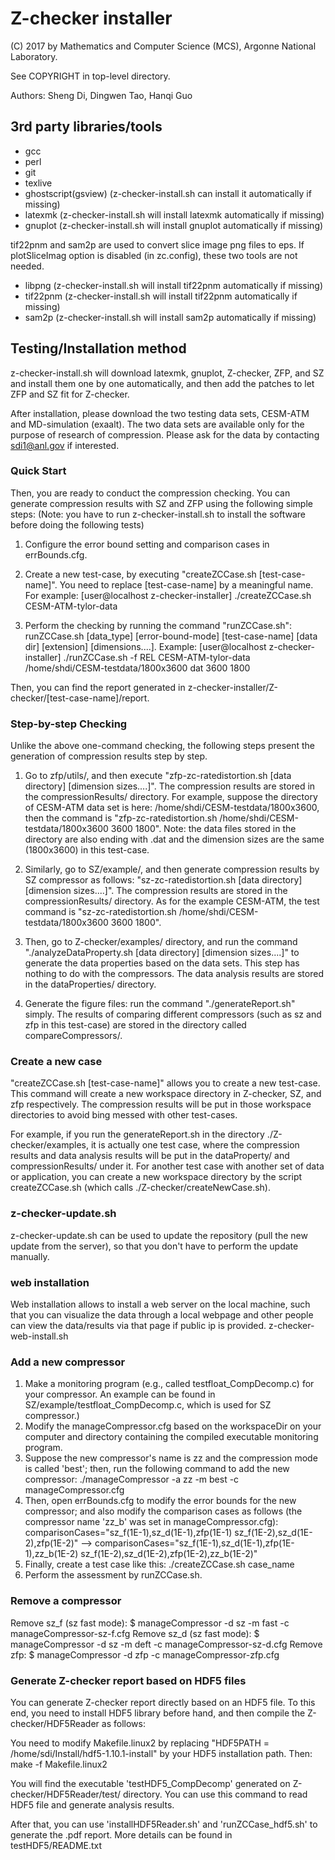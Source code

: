 # Z-checker installer

 (C) 2017 by Mathematics and Computer Science (MCS), Argonne National Laboratory.

See COPYRIGHT in top-level directory.


Authors: Sheng Di, Dingwen Tao, Hanqi Guo

## 3rd party libraries/tools

- gcc
- perl
- git
- texlive
- ghostscript(gsview) (z-checker-install.sh can install it automatically if missing)
- latexmk (z-checker-install.sh will install latexmk automatically if missing)
- gnuplot (z-checker-install.sh will install gnuplot automatically if missing)

 tif22pnm and sam2p are used to convert slice image png files to eps. If plotSliceImag option is disabled (in zc.config), these two tools are not needed.
- libpng (z-checker-install.sh will install tif22pnm automatically if missing)
- tif22pnm (z-checker-install.sh will install tif22pnm automatically if missing)
- sam2p (z-checker-install.sh will install sam2p automatically if missing)

## Testing/Installation method

z-checker-install.sh will download latexmk, gnuplot, Z-checker, ZFP, and SZ and install them one by one automatically, and then add the patches to let ZFP and SZ fit for Z-checker.

After installation, please download the two testing data sets, CESM-ATM and MD-simulation (exaalt). The two data sets are available only for the purpose of research of compression. Please ask for the data by contacting [sdi1@anl.gov]() if interested.

### Quick Start

Then, you are ready to conduct the compression checking.
You can generate compression results with SZ and ZFP using the following simple steps: 
(Note: you have to run z-checker-install.sh to install the software before doing the following tests)

1. Configure the error bound setting and comparison cases in errBounds.cfg.

2. Create a new test-case, by executing "createZCCase.sh [test-case-name]". You need to replace [test-case-name] by a meaningful name.
   For example:
   [user@localhost z-checker-installer] ./createZCCase.sh CESM-ATM-tylor-data

3. Perform the checking by running the command "runZCCase.sh": runZCCase.sh [data_type] [error-bound-mode] [test-case-name] [data dir] [extension] [dimensions....].
   Example:
   [user@localhost z-checker-installer] ./runZCCase.sh -f REL CESM-ATM-tylor-data /home/shdi/CESM-testdata/1800x3600 dat 3600 1800

Then, you can find the report generated in z-checker-installer/Z-checker/[test-case-name]/report.

### Step-by-step Checking

Unlike the above one-command checking, the following steps present the generation of compression results step by step.

1. Go to zfp/utils/, and then execute "zfp-zc-ratedistortion.sh [data directory] [dimension sizes....]". The compression results are stored in the compressionResults/ directory.
   For example, suppose the directory of CESM-ATM data set is here: /home/shdi/CESM-testdata/1800x3600, then the command is "zfp-zc-ratedistortion.sh /home/shdi/CESM-testdata/1800x3600 3600 1800". Note: the data files stored in the directory are also ending with .dat and the dimension sizes are the same (1800x3600) in this test-case.

2. Similarly, go to SZ/example/, and then generate compression results by SZ compressor as follows: "sz-zc-ratedistortion.sh [data directory] [dimension sizes....]". The compression results are stored in the compressionResults/ directory.
   As for the example CESM-ATM, the test command is "sz-zc-ratedistortion.sh /home/shdi/CESM-testdata/1800x3600 3600 1800".

3. Then, go to Z-checker/examples/ directory, and run the command "./analyzeDataProperty.sh [data directory] [dimension sizes....]" to generate the data properties based on the data sets. This step has nothing to do with the compressors. The data analysis results are stored in the dataProperties/ directory. 

4. Generate the figure files: run the command "./generateReport.sh" simply. The results of comparing different compressors (such as sz and zfp in this test-case) are stored in the directory called compareCompressors/.

### Create a new case

"createZCCase.sh [test-case-name]" allows you to create a new test-case.  This command will create a new workspace directory in Z-checker, SZ, and zfp respectively. The compression results will be put in those workspace directories to avoid bing messed with other test-cases.

For example, if you run the generateReport.sh in the directory ./Z-checker/examples, it is actually one test case, where the compression results and data analysis results will be put in the dataProperty/ and compressionResults/ under it.
For another test case with another set of data or application, you can create a new workspace directory by the script createZCCase.sh (which calls ./Z-checker/createNewCase.sh).

### z-checker-update.sh

z-checker-update.sh can be used to update the repository (pull the new update from the server), so that you don't have to perform the update manually.

### web installation

Web installation allows to install a web server on the local machine, such that you can visualize the data through a local webpage and other people can view the data/results via that page if public ip is provided. 
z-checker-web-install.sh


### Add a new compressor
1. Make a monitoring program (e.g., called testfloat_CompDecomp.c) for your compressor. An example can be found in SZ/example/testfloat_CompDecomp.c, which is used for SZ compressor.)
2. Modify the manageCompressor.cfg based on the workspaceDir on your computer and directory containing the compiled executable monitoring program. 
3. Suppose the new compressor's name is zz and the compression mode is called 'best'; then, run the following command to add the new compressor: 
	./manageCompressor -a zz -m best -c manageCompressor.cfg
4. Then, open errBounds.cfg to modify the error bounds for the new compressor; and also modify the comparison cases as follows (the compressor name 'zz_b' was set in manageCompressor.cfg):
	comparisonCases="sz_f(1E-1),sz_d(1E-1),zfp(1E-1) sz_f(1E-2),sz_d(1E-2),zfp(1E-2)" --> comparisonCases="sz_f(1E-1),sz_d(1E-1),zfp(1E-1),zz_b(1E-2) sz_f(1E-2),sz_d(1E-2),zfp(1E-2),zz_b(1E-2)"
5. Finally, create a test case like this: ./createZCCase.sh case_name
6. Perform the assessment by runZCCase.sh.

### Remove a compressor
Remove sz_f (sz fast mode):
$ manageCompressor -d sz -m fast -c manageCompressor-sz-f.cfg
Remove sz_d (sz fast mode):
$ manageCompressor -d sz -m deft -c manageCompressor-sz-d.cfg
Remove zfp: 
$ manageCompressor -d zfp -c manageCompressor-zfp.cfg

### Generate Z-checker report based on HDF5 files

You can generate Z-checker report directly based on an HDF5 file. 
To this end, you need to install HDF5 library before hand, and then compile the Z-checker/HDF5Reader as follows: 

You need to modify Makefile.linux2 by replacing "HDF5PATH = /home/sdi/Install/hdf5-1.10.1-install" by your HDF5 installation path.
Then:
make -f Makefile.linux2

You will find the executable 'testHDF5_CompDecomp' generated on Z-checker/HDF5Reader/test/ directory.
You can use this command to read HDF5 file and generate analysis results.

After that, you can use 'installHDF5Reader.sh' and 'runZCCase_hdf5.sh' to generate the .pdf report. 
More details can be found in testHDF5/README.txt

